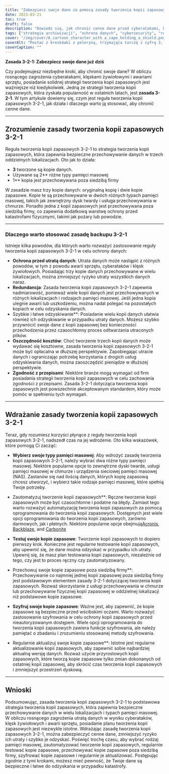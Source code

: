 ```yaml
---
title: "Zabezpiecz swoje dane za pomocą zasady tworzenia kopii zapasowych 3-2-1."
date: 2023-03-21
toc: true
draft: false
description: "Dowiedz się, jak chronić cenne dane przed cyberatakami, katastrofami naturalnymi i awariami sprzętu."
tags: ["strategia archiwizacji", "ochrona danych", "cybersecurity", "redundancja danych", "zapobieganie utracie danych", "odzyskiwanie danych", "zgodność", "zewnętrzne dyski twarde", "usługi przechowywania w chmurze", "pamięć masowa podłączona do sieci", "oprogramowanie do tworzenia kopii zapasowych", "automatyczne kopie zapasowe", "bezpieczeństwo danych", "odzyskiwanie danych po katastrofie", "backup offsite", "nadmiarowe kopie zapasowe", "najlepsze praktyki w zakresie tworzenia kopii zapasowych", "rozwiązania w zakresie tworzenia kopii zapasowych", "rodzaje magazynów", "bezpieczeństwo danych"]
cover: "/img/cover/A_cartoon_character_with_a_cape_holding_a_shield.png"
coverAlt: "Postać z kreskówki z peleryną, trzymająca tarczę z cyfrą 3, stojąca na szczycie dwóch pudełek do przechowywania danych, z których jedno reprezentuje dysk twardy, a drugie chmurę, i wskazująca na kulę ziemską reprezentującą pamięć masową poza siedzibą firmy."
coverCaption: ""
---
```


**Zasada 3-2-1: Zabezpiecz swoje dane już dziś**

Czy podejmujesz niezbędne kroki, aby chronić swoje dane? W obliczu rosnącego zagrożenia cyberatakami, klęskami żywiołowymi i awariami sprzętu, posiadanie solidnej strategii tworzenia kopii zapasowych jest ważniejsze niż kiedykolwiek. Jedną ze strategii tworzenia kopii zapasowych, która zyskała popularność w ostatnich latach, jest **zasada 3-2-1**. W tym artykule dowiemy się, czym jest reguła tworzenia kopii zapasowych 3-2-1, jak działa i dlaczego warto ją stosować, aby chronić cenne dane.

______

## Zrozumienie zasady tworzenia kopii zapasowych 3-2-1

Reguła tworzenia kopii zapasowych 3-2-1 to strategia tworzenia kopii zapasowych, która zapewnia bezpieczne przechowywanie danych w trzech oddzielnych lokalizacjach. Oto jak to działa:

- **3** tworzone są kopie danych.
- Używane są 2** różne typy pamięci masowej
- 1** kopia jest przechowywana poza siedzibą firmy

W zasadzie masz trzy kopie danych: oryginalną kopię i dwie kopie zapasowe. Kopie te są przechowywane w dwóch różnych typach pamięci masowej, takich jak zewnętrzny dysk twardy i usługa przechowywania w chmurze. Ponadto jedna z kopii zapasowych jest przechowywana poza siedzibą firmy, co zapewnia dodatkową warstwę ochrony przed katastrofami fizycznymi, takimi jak pożary lub powodzie.

______


### Dlaczego warto stosować zasadę backupu 3-2-1

Istnieje kilka powodów, dla których warto rozważyć zastosowanie reguły tworzenia kopii zapasowych 3-2-1 w celu ochrony danych:

- **Ochrona przed utratą danych**: Utrata danych może nastąpić z różnych powodów, w tym z powodu awarii sprzętu, cyberataków i klęsk żywiołowych. Posiadając trzy kopie danych przechowywane w wielu lokalizacjach, można zmniejszyć ryzyko utraty wszystkich danych naraz.
- **Redundancja**: Zasada tworzenia kopii zapasowych 3-2-1 zapewnia nadmiarowość, ponieważ wiele kopii danych jest przechowywanych w różnych lokalizacjach i rodzajach pamięci masowej. Jeśli jedna kopia ulegnie awarii lub uszkodzeniu, można nadal polegać na pozostałych kopiach w celu odzyskania danych.
- Szybkie i łatwe odzyskiwanie**: Posiadanie wielu kopii danych ułatwia również ich odzyskiwanie w przypadku utraty danych. Możesz szybko przywrócić swoje dane z kopii zapasowej bez konieczności przechodzenia przez czasochłonny proces odtwarzania utraconych plików.
- **Oszczędność kosztów**: Choć tworzenie trzech kopii danych może wydawać się kosztowne, zasada tworzenia kopii zapasowych 3-2-1 może być opłacalna w dłuższej perspektywie. Zapobiegając utracie danych i ograniczając potrzebę korzystania z drogich usług odzyskiwania danych, można zaoszczędzić pieniądze w dłuższej perspektywie.
- **Zgodność z przepisami**: Niektóre branże mogą wymagać od firm posiadania strategii tworzenia kopii zapasowych w celu zachowania zgodności z przepisami. Zasada 3-2-1 dotycząca tworzenia kopii zapasowych jest powszechnie akceptowanym standardem, który może pomóc w spełnieniu tych wymagań.

______


## Wdrażanie zasady tworzenia kopii zapasowych 3-2-1

Teraz, gdy rozumiesz korzyści płynące z reguły tworzenia kopii zapasowych 3-2-1, nadszedł czas na jej wdrożenie. Oto kilka wskazówek, które pomogą Ci zacząć:

- **Wybierz swoje typy pamięci masowej**: Aby wdrożyć zasadę tworzenia kopii zapasowych 3-2-1, należy wybrać dwa różne typy pamięci masowej. Niektóre popularne opcje to zewnętrzne dyski twarde, usługi pamięci masowej w chmurze i urządzenia sieciowej pamięci masowej (NAS). Zastanów się nad ilością danych, których kopię zapasową chcesz utworzyć, i wybierz takie rodzaje pamięci masowej, które spełnią Twoje potrzeby.

- Zautomatyzuj tworzenie kopii zapasowych**: Ręczne tworzenie kopii zapasowych może być czasochłonne i podatne na błędy. Zamiast tego warto rozważyć automatyzację tworzenia kopii zapasowych za pomocą oprogramowania do tworzenia kopii zapasowych. Dostępnych jest wiele opcji oprogramowania do tworzenia kopii zapasowych, zarówno darmowych, jak i płatnych. Niektóre popularne opcje obejmują[Acronis](https://www.acronis.com/), [Backblaze](https://www.backblaze.com/), and [Carbonite](https://www.carbonite.com/)

- **Testuj swoje kopie zapasowe**: Tworzenie kopii zapasowych to dopiero pierwszy krok. Konieczne jest regularne testowanie kopii zapasowych, aby upewnić się, że dane można odzyskać w przypadku ich utraty. Upewnij się, że masz plan testowania kopii zapasowych, niezależnie od tego, czy jest to proces ręczny czy zautomatyzowany.

- Przechowuj swoje kopie zapasowe poza siedzibą firmy**: Przechowywanie co najmniej jednej kopii zapasowej poza siedzibą firmy jest podstawowym elementem zasady 3-2-1 dotyczącej tworzenia kopii zapasowych. Rozważ skorzystanie z usługi przechowywania w chmurze lub przechowywanie fizycznej kopii zapasowej w oddzielnej lokalizacji niż podstawowe kopie zapasowe.

- **Szyfruj swoje kopie zapasowe**: Ważne jest, aby zapewnić, że kopie zapasowe są bezpieczne przed wścibskimi oczami. Warto rozważyć zastosowanie szyfrowania w celu ochrony kopii zapasowych przed nieautoryzowanym dostępem. Wiele opcji oprogramowania do tworzenia kopii zapasowych zawiera funkcje szyfrowania, ale należy pamiętać o zbadaniu i zrozumieniu stosowanej metody szyfrowania.

- Regularnie aktualizuj swoje kopie zapasowe**: Istotne jest regularne aktualizowanie kopii zapasowych, aby zapewnić sobie najbardziej aktualną wersję danych. Rozważ użycie przyrostowych kopii zapasowych, które tworzą kopie zapasowe tylko zmian dokonanych od ostatniej kopii zapasowej, aby skrócić czas tworzenia kopii zapasowych i zmniejszyć przestrzeń dyskową.

______

## Wnioski

Podsumowując, zasada tworzenia kopii zapasowych 3-2-1 to podstawowa strategia tworzenia kopii zapasowych, która zapewnia bezpieczne przechowywanie danych w wielu lokalizacjach i typach pamięci masowej. W obliczu rosnącego zagrożenia utratą danych w wyniku cyberataków, klęsk żywiołowych i awarii sprzętu, posiadanie planu tworzenia kopii zapasowych jest niezwykle istotne. Wdrażając zasadę tworzenia kopii zapasowych 3-2-1, można zabezpieczyć cenne dane, zmniejszyć ryzyko ich utraty i szybko je odzyskać. Poświęć trochę czasu, aby wybrać rodzaj pamięci masowej, zautomatyzować tworzenie kopii zapasowych, regularnie testować kopie zapasowe, przechowywać kopie zapasowe poza siedzibą firmy, szyfrować kopie zapasowe i regularnie je aktualizować. Postępując zgodnie z tymi krokami, możesz mieć pewność, że Twoje dane są bezpieczne i łatwe do odzyskania w przypadku katastrofy.